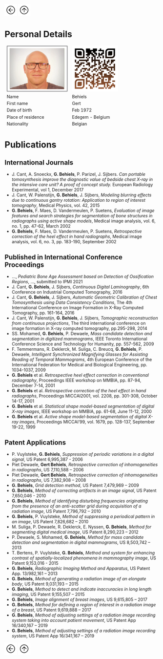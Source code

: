 <a href="CR.html"><img src="images/prev.png" width="40" height="40"></a>
<a href="index.html"><img src="images/back.png" width="40" height="40"></a>

# Personal Details 

<table class="tg">
<thead>
  <tr>
    <td class="tg-73oq"><a href="https://gearlux.github.io/"><img src="images/Profile.png" width="200" height="150"></a></td>
    <td class="tg-73oq"><a href="https://gearlux.github.io/">
                        <img src="images/qr-code.png" width="150" height="150"></a></td>
  </tr>
  <tr>
    <td class="tg-73oq">Name</td>
    <td class="tg-73oq">Behiels</td>
  </tr>
  <tr>
    <td class="tg-73oq">First name</td>
    <td class="tg-73oq">Gert</td>
  </tr>
  <tr>
    <td class="tg-73oq">Date of birth</td>
    <td class="tg-73oq">Feb 1972</td>
  </tr>
  <tr>
    <td class="tg-73oq">Place of residence</td>
    <td class="tg-73oq">Edegem - Belgium</td>
  </tr>
  <tr>
    <td class="tg-73oq">Nationality</td>
    <td class="tg-73oq">Belgian</td>
  </tr>
</thead>
</table>

# Publications

## International Journals
- J. Cant, A. Snoeckx, **G. Behiels**, P. Parizel, J. Sijbers. *Can portable tomosynthesis improve the diagnostic value of bedside chest X-ray in the intensive care unit? A proof of concept study.* European Radiology Experimental, vol 1, December 2017
- J. Cant, W. Palenstijn, **G. Behiels**, J. Sijbers, *Modeling blurring effects due to continuous gantry rotation: Application to region of interest tomography*, Medical Physics, vol. 42, 2015
- **G. Behiels**, F. Maes, D. Vandermeulen, P. Suetens, *Evaluation of image features and search strategies for segmentation of bone structures in radiographs using active shape models*, Medical image analysis, vol. 6, no. 1, pp. 47-62, March 2002
- **G. Behiels**, F. Maes, D. Vandermeulen, P. Suetens, *Retrospective correction of the heel effect in hand radiographs*, Medical image analysis, vol. 6, no. 3, pp. 183-190, September 2002

## Published in International Conference Proceedings

- ..., *Pediatric Bone Age Assessment based on Detection of Ossification Regions*, ..., submitted to IPMI 2021
- J. Cant, **G. Behiels**, J. Sijbers, *Continuous Digital Laminography*, 6th Conference on Industrial Computed Tomography, 2016
- J. Cant, **G. Behiels**, J. Sijbers, *Automatic Geometric Calibration of Chest Tomosynthesis using Data Consistency Conditions*, The 4th International Conference on Image Formation in X-Ray Computed Tomography, pp. 161-164, 2016
- J. Cant, W. Palenstijn, **G. Behiels**, J. Sijbers, *Tomographic reconstruction from continuous projections*, The third international conference on image formation in X-ray computed tomography, pp.295-298, 2014
- SS. Mohamed, **G. Behiels**, P. Dewaele, *Mass candidate detection and segmentation in digitized mammograms*, IEEE Toronto International Conference Science and Technology for Humanity, pp. 557-562, 2009
- F. Temmermans, R. Deklerck, M. Suliga, C. Breucq, **G. Behiels**, P. Dewaele, *Intelligent Synchronized Magnifying Glasses for Assisting Reading of Temporal Mammograms*, 4th European Conference of the International Federation for Medical and Biological Engineering, pp. 1034-1037, 2009
- **G. Behiels** et al. *Retrospective heel effect correction in conventional radiography*, Proceedings IEEE workshop on MMBIA, pp. 87-94, December 7-14, 2001
- **G. Behiels** et al. *Retrospective correction of the heel effect in hand radiographs*, Proceedings MICCAI2001, vol. 2208, pp. 301-308, October 14-17, 2001 
- **G. Behiels** et al. *Statistical shape model-based segmentation of digital X-ray images*, IEEE workshop on MMBIA, pp. 61-68, June 11-12, 2000
- **G. Behiels** et al. *Active shape model-based segmentation of digital X-ray images*, Proceedings MICCAI’99, vol. 1679, pp. 128-137, September 19-22, 1999

## Patent Applications

-	P. Vuylsteke, **G. Behiels**, *Suppression of periodic variations in a digital signal*, US Patent 6,995,387 - 2006
-	Piet Dewaele, **Gert Behiels**, *Retrospective correction of inhomogeneities in radiographs*, US 7,110,588 – 2006
-	Piet Dewaele, **Gert Behiels**, *Retrospective correction of inhomogeneities in radiographs*, US 7,382,908 – 2008
-	**G. Behiels**, *Grid detection method*, US Patent 7,479,969 – 2009
-	**G. Behiels**, *Method of correcting artifacts in an image signal*, US Patent 7,650,046 - 2010
-	**G. Behiels**, *Method of identifying disturbing frequencies originating from the presence of an anti-scatter grid during acquisition of a radiation image*, US Patent 7,796,792 – 2010
-	**G. Behiels**, P. Vuylsteke, *Method of suppressing a periodical pattern in an image*, US Patent 7,826,682 – 2010
-	M. Suliga, P. Dewaele, R. Deklerck, E. Nyssen, **G. Behiels**, *Method for segmenting digital medical image*, US Patent 8,290,223 – 2012
-	P. Dewaele, S. Mohamed, **G. Behiels**, *Method for mass candidate detection and segmentation in digital mammograms*, US 8,503,742 – 2013
-	T. Bertens, P. Vuylsteke, **G. Behiels**, *Method and system for enhancing contrast of spatially-localized phenomena in mammography image*, US Patent 9,153,016 - 2015
-	**G. Behiels**, *Radiographic Imaging Method and Apparatus*, US Patent App. 13/982,161 – 2013
-	**G. Behiels**, *Method of generating a radiation image of an elongate body*, US Patent 9,031,193 – 2015
-	**G. Behiels**, *Method to detect and indicate inaccuracies in long length imaging*, US Patent 9,155,507 – 2015
-	**G. Behiels**, *Image alignment of breast images*, US 9,615,805 – 2017
-	**G. Behiels**, *Method for defining a region of interest in a radiation image of a breast*, US Patent 9,619,888 – 2017
-	**G. Behiels**, *Method of adjusting settings of a radiation image recording system taking into account patient movement*, US Patent App 16/340,167 – 2019
-	**G. Behiels**, *Method of adjusting settings of a radiation image recording system*, US Patent App 16/341,167 – 2019

<a href="CR.html"><img src="images/prev.png" width="40" height="40"></a>
<a href="index.html"><img src="images/back.png" width="40" height="40"></a>
